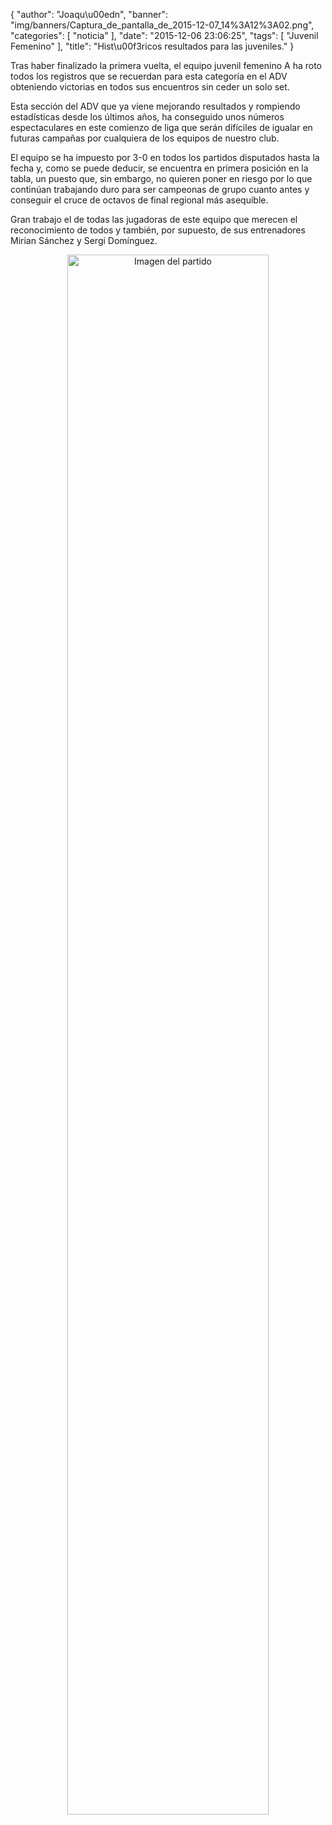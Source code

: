 {
  "author": "Joaqu\u00edn", 
  "banner": "img/banners/Captura_de_pantalla_de_2015-12-07_14%3A12%3A02.png", 
  "categories": [
    "noticia"
  ], 
  "date": "2015-12-06 23:06:25", 
  "tags": [
    "Juvenil Femenino"
  ], 
  "title": "Hist\u00f3ricos resultados para las juveniles."
}

Tras haber finalizado la primera vuelta, el equipo juvenil femenino A ha roto todos los registros que se recuerdan para esta categoría en el ADV obteniendo victorias en todos sus encuentros sin ceder un solo set.

Esta sección del ADV que ya viene mejorando resultados y rompiendo estadísticas desde los últimos años, ha conseguido unos números espectaculares en este comienzo de liga que serán difíciles de igualar en futuras campañas por cualquiera de los equipos de nuestro club.

El equipo se ha impuesto por 3-0 en todos los partidos disputados hasta la fecha y, como se puede deducir, se encuentra en primera posición en la tabla, un puesto que, sin embargo, no quieren poner en riesgo por lo que continúan trabajando duro para ser campeonas de grupo cuanto antes y conseguir el cruce de octavos de final regional más asequible.

Gran trabajo el de todas las jugadoras de este equipo que merecen el reconocimiento de todos y también, por supuesto, de sus entrenadores Mirian Sánchez y Sergi Domínguez.

<center>
<a target="_new" href="http://www.advmiguelturra.org/drupal/sites/default/files/Captura%20de%20pantalla%20de%202015-12-07%2014%3A12%3A02.png"> 
<img alt="Imagen del partido" width="80%" align="center" src="http://www.advmiguelturra.org/drupal/sites/default/files/Captura%20de%20pantalla%20de%202015-12-07%2014%3A12%3A02.png"/> </a> </center>




